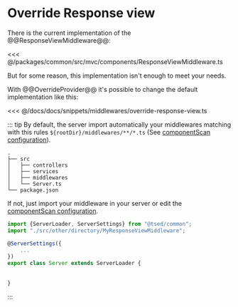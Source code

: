 # Override Response view

There is the current implementation of the @@ResponseViewMiddleware@@:

<<< @/packages/common/src/mvc/components/ResponseViewMiddleware.ts

But for some reason, this implementation isn't enough to meet your needs.

With @@OverrideProvider@@ it's possible to change the default implementation like
this:

<<< @/docs/docs/snippets/middlewares/override-response-view.ts

::: tip
By default, the server import automatically your middlewares matching with this rules `${rootDir}/middlewares/**/*.ts` (See [componentScan configuration](/configuration.md)).

```
.
├── src
│   ├── controllers
│   ├── services
│   ├── middlewares
│   └── Server.ts
└── package.json
```

If not, just import your middleware in your server or edit the [componentScan configuration](/configuration.md).

```typescript
import {ServerLoader, ServerSettings} from "@tsed/common";
import "./src/other/directory/MyResponseViewMiddleware";

@ServerSettings({
    ...
})
export class Server extends ServerLoader {
  
 
}
```
:::

